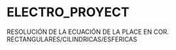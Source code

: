 # ELECTRO_PROYECT
RESOLUCIÓN DE LA ECUACIÓN DE LA PLACE  EN COR. RECTANGULARES/CILINDRICAS/ESFERICAS
